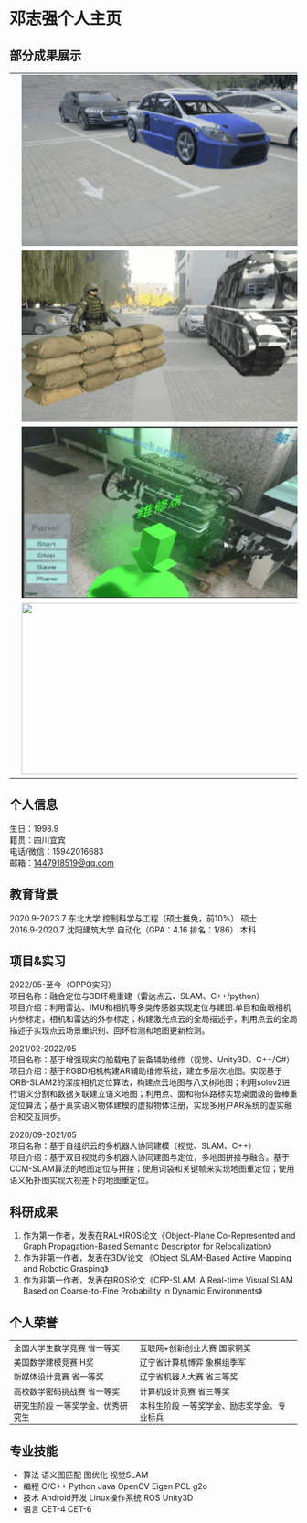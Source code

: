 # 邓志强个人主页

## 部分成果展示
<table rules="none" align="center">
	<tr>
		<td>
			<center>
				<img src="https://github.com/ANaughtySnail/ANaughtySnail.github.io/blob/master/gif/AR_bule_car_org.gif" width="500" height="300" />
			</center>
		</td>
		<td>
			<center>
				<img src="https://github.com/ANaughtySnail/ANaughtySnail.github.io/blob/master/gif/AR_blue_car.gif" width="500" height="300" />
			</center>
		</td>
	</tr>
	<tr>
		<td>
			<center>
				<img src="https://github.com/ANaughtySnail/ANaughtySnail.github.io/blob/master/gif/AR_soldier_org.gif" width="500" height="300" />
			</center>
		</td>
		<td>
			<center>
				<img src="https://github.com/ANaughtySnail/ANaughtySnail.github.io/blob/master/gif/AR_soldier2.gif" width="500" height="300" />
			</center>
		</td>
	</tr>
	<tr>
		<td>
			<center>
				<img src="https://github.com/ANaughtySnail/ANaughtySnail.github.io/blob/master/gif/AR_engine2.gif" width="500" height="300" />
			</center>
		</td>
		<td>
			<center>
				<img src="https://github.com/ANaughtySnail/ANaughtySnail.github.io/blob/master/gif/AR_engine2.gif" width="500" height="300" />
			</center>
		</td>
	</tr>
	<tr>
		<td>
			<center>
				<img src="https://github.com/ANaughtySnail/ANaughtySnail.github.io/blob/master/gif/AR_kitti.gif" width="500" height="300" />
			</center>
		</td>
		<td>
			<center>
				<img src="https://github.com/ANaughtySnail/ANaughtySnail.github.io/blob/master/gif/AR_kitii_semantic_map3.gif" width="500" height="300" />
			</center>
		</td>
	</tr>
</table>

<!-- ![室外AR展示](gif/groud_blue_car.gif) -->




## 个人信息 
生日：1998.9   
籍贯：四川宜宾	  
电话/微信：15942016683  
邮箱：1447918519@qq.com	

## 教育背景 
2020.9-2023.7	          东北大学	           控制科学与工程（硕士推免，前10%）	         硕士    
2016.9-2020.7	        沈阳建筑大学	         自动化（GPA：4.16  排名：1/86）	            本科    


## 项目&实习
2022/05-至今（OPPO实习）   
项目名称：融合定位与3D环境重建（雷达点云、SLAM、C++/python）       
项目介绍：利用雷达、IMU和相机等多类传感器实现定位与建图.单目和鱼眼相机内参标定，相机和雷达的外参标定；构建激光点云的全局描述子，利用点云的全局描述子实现点云场景重识别、回环检测和地图更新检测。   

2021/02-2022/05          
项目名称：基于增强现实的船载电子装备辅助维修（视觉、Unity3D、C++/C#）    
项目介绍：基于RGBD相机构建AR辅助维修系统，建立多层次地图。实现基于ORB-SLAM2的深度相机定位算法，构建点云地图与八叉树地图；利用solov2进行语义分割和数据关联建立语义地图；利用点、面和物体路标实现桌面级的鲁棒重定位算法；基于真实语义物体建模的虚拟物体注册，实现多用户AR系统的虚实融合和交互同步。   

2020/09-2021/05	  	       
项目名称：基于自组织云的多机器人协同建模（视觉、SLAM、C++）	       
项目介绍：基于双目视觉的多机器人协同建图与定位，多地图拼接与融合。基于CCM-SLAM算法的地图定位与拼接；使用词袋和关键帧来实现地图重定位；使用语义拓扑图实现大视差下的地图重定位。    


  
  
## 科研成果
1. 作为第一作者，发表在RAL+IROS论文《Object-Plane Co-Represented and Graph Propagation-Based Semantic Descriptor for Relocalization》      
2. 作为非第一作者，发表在3DV论文 《Object SLAM-Based Active Mapping and Robotic Grasping》            
3. 作为非第一作者，发表在IROS论文《CFP-SLAM: A Real-time Visual SLAM Based on Coarse-to-Fine Probability in Dynamic Environments》 

## 个人荣誉

  <table border="0">
      <tr>
          <td> 全国大学生数学竞赛  		省一等奖  </td>
          <td> 互联网+创新创业大赛			国家铜奖  </td>
      </tr>
        <tr>
          <td> 美国数学建模竞赛       	H奖  </td>
          <td> 辽宁省计算机博弈			    象棋组季军  </td>
      </tr>
      <tr>
          <td> 新媒体设计竞赛			    省一等奖  </td>
          <td> 辽宁省机器人大赛			    省三等奖  </td>
      </tr>
      <tr>
          <td> 高校数学密码挑战赛		    省一等奖  </td>
          <td> 计算机设计竞赛			        省三等奖  </td>
      </tr>
      <tr>
          <td> 研究生阶段	一等奖学金、优秀研究生  </td>
          <td> 本科生阶段	一等奖学金、励志奖学金、专业标兵  </td>
      </tr>
  </table>
  

## 专业技能
* 算法	语义图匹配  图优化  视觉SLAM     
* 编程	C/C++  Python  Java  OpenCV  Eigen  PCL  g2o     
* 技术	Android开发  Linux操作系统  ROS  Unity3D    
* 语言	CET-4   CET-6    



